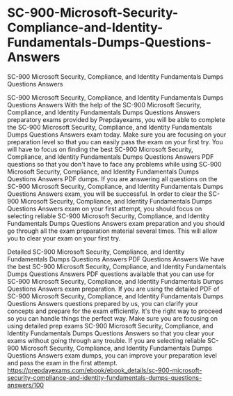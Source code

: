 # SC-900-Microsoft-Security-Compliance-and-Identity-Fundamentals-Dumps-Questions-Answers
SC-900 Microsoft Security, Compliance, and Identity Fundamentals Dumps Questions Answers


SC-900 Microsoft Security, Compliance, and Identity Fundamentals Dumps Questions Answers
With the help of the SC-900 Microsoft Security, Compliance, and Identity Fundamentals Dumps Questions Answers preparatory exams provided by Prepdayexams, you will be able to complete the SC-900 Microsoft Security, Compliance, and Identity Fundamentals Dumps Questions Answers exam today. Make sure you are focusing on your preparation level so that you can easily pass the exam on your first try. You will have to focus on finding the best SC-900 Microsoft Security, Compliance, and Identity Fundamentals Dumps Questions Answers PDF questions so that you don't have to face any problems while using SC-900 Microsoft Security, Compliance, and Identity Fundamentals Dumps Questions Answers PDF dumps. If you are answering all questions on the SC-900 Microsoft Security, Compliance, and Identity Fundamentals Dumps Questions Answers exam, you will be successful. In order to clear the SC-900 Microsoft Security, Compliance, and Identity Fundamentals Dumps Questions Answers exam on your first attempt, you should focus on selecting reliable SC-900 Microsoft Security, Compliance, and Identity Fundamentals Dumps Questions Answers exam preparation and you should go through all the exam preparation material several times. This will allow you to clear your exam on your first try.

Detailed SC-900 Microsoft Security, Compliance, and Identity Fundamentals Dumps Questions Answers PDF Questions Answers
We have the best SC-900 Microsoft Security, Compliance, and Identity Fundamentals Dumps Questions Answers PDF questions available that you can use for SC-900 Microsoft Security, Compliance, and Identity Fundamentals Dumps Questions Answers exam preparation. If you are using the detailed PDF of SC-900 Microsoft Security, Compliance, and Identity Fundamentals Dumps Questions Answers questions prepared by us, you can clarify your concepts and prepare for the exam efficiently. It's the right way to proceed so you can handle things the perfect way. Make sure you are focusing on using detailed prep exams SC-900 Microsoft Security, Compliance, and Identity Fundamentals Dumps Questions Answers so that you clear your exams without going through any trouble. If you are selecting reliable SC-900 Microsoft Security, Compliance, and Identity Fundamentals Dumps Questions Answers exam dumps, you can improve your preparation level and pass the exam in the first attempt.
https://prepdayexams.com/ebook/ebook_details/sc-900-microsoft-security-compliance-and-identity-fundamentals-dumps-questions-answers/100
